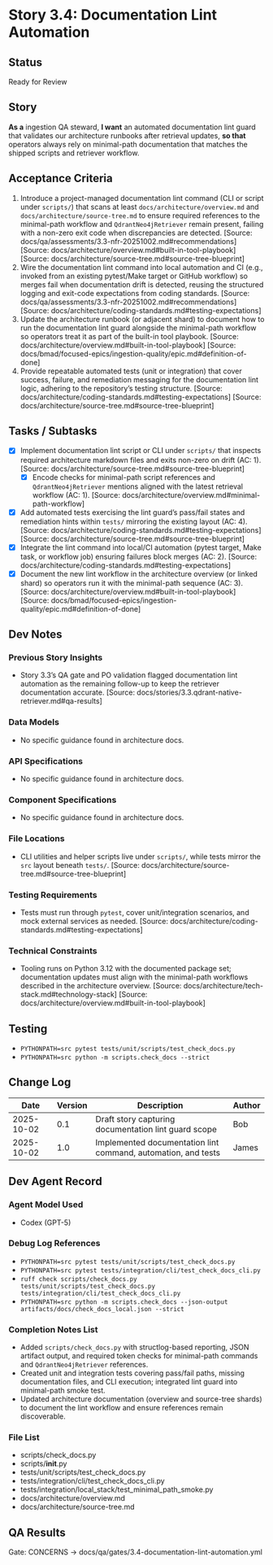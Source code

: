 # Story 3.4: Documentation Lint Automation

## Status
Ready for Review

## Story
**As a** ingestion QA steward,
**I want** an automated documentation lint guard that validates our architecture runbooks after retrieval updates,
**so that** operators always rely on minimal-path documentation that matches the shipped scripts and retriever workflow.

## Acceptance Criteria
1. Introduce a project-managed documentation lint command (CLI or script under `scripts/`) that scans at least `docs/architecture/overview.md` and `docs/architecture/source-tree.md` to ensure required references to the minimal-path workflow and `QdrantNeo4jRetriever` remain present, failing with a non-zero exit code when discrepancies are detected. [Source: docs/qa/assessments/3.3-nfr-20251002.md#recommendations] [Source: docs/architecture/overview.md#built-in-tool-playbook] [Source: docs/architecture/source-tree.md#source-tree-blueprint]
2. Wire the documentation lint command into local automation and CI (e.g., invoked from an existing pytest/Make target or GitHub workflow) so merges fail when documentation drift is detected, reusing the structured logging and exit-code expectations from coding standards. [Source: docs/qa/assessments/3.3-nfr-20251002.md#recommendations] [Source: docs/architecture/coding-standards.md#testing-expectations]
3. Update the architecture runbook (or adjacent shard) to document how to run the documentation lint guard alongside the minimal-path workflow so operators treat it as part of the built-in tool playbook. [Source: docs/architecture/overview.md#built-in-tool-playbook] [Source: docs/bmad/focused-epics/ingestion-quality/epic.md#definition-of-done]
4. Provide repeatable automated tests (unit or integration) that cover success, failure, and remediation messaging for the documentation lint logic, adhering to the repository’s testing structure. [Source: docs/architecture/coding-standards.md#testing-expectations] [Source: docs/architecture/source-tree.md#source-tree-blueprint]

## Tasks / Subtasks
- [x] Implement documentation lint script or CLI under `scripts/` that inspects required architecture markdown files and exits non-zero on drift (AC: 1). [Source: docs/architecture/source-tree.md#source-tree-blueprint]
  - [x] Encode checks for minimal-path script references and `QdrantNeo4jRetriever` mentions aligned with the latest retrieval workflow (AC: 1). [Source: docs/architecture/overview.md#minimal-path-workflow]
- [x] Add automated tests exercising the lint guard’s pass/fail states and remediation hints within `tests/` mirroring the existing layout (AC: 4). [Source: docs/architecture/coding-standards.md#testing-expectations] [Source: docs/architecture/source-tree.md#source-tree-blueprint]
- [x] Integrate the lint command into local/CI automation (pytest target, Make task, or workflow job) ensuring failures block merges (AC: 2). [Source: docs/architecture/coding-standards.md#testing-expectations]
- [x] Document the new lint workflow in the architecture overview (or linked shard) so operators run it with the minimal-path sequence (AC: 3). [Source: docs/architecture/overview.md#built-in-tool-playbook] [Source: docs/bmad/focused-epics/ingestion-quality/epic.md#definition-of-done]

## Dev Notes
### Previous Story Insights
- Story 3.3’s QA gate and PO validation flagged documentation lint automation as the remaining follow-up to keep the retriever documentation accurate. [Source: docs/stories/3.3.qdrant-native-retriever.md#qa-results]

### Data Models
- No specific guidance found in architecture docs.

### API Specifications
- No specific guidance found in architecture docs.

### Component Specifications
- No specific guidance found in architecture docs.

### File Locations
- CLI utilities and helper scripts live under `scripts/`, while tests mirror the `src` layout beneath `tests/`. [Source: docs/architecture/source-tree.md#source-tree-blueprint]

### Testing Requirements
- Tests must run through `pytest`, cover unit/integration scenarios, and mock external services as needed. [Source: docs/architecture/coding-standards.md#testing-expectations]

### Technical Constraints
- Tooling runs on Python 3.12 with the documented package set; documentation updates must align with the minimal-path workflows described in the architecture overview. [Source: docs/architecture/tech-stack.md#technology-stack] [Source: docs/architecture/overview.md#built-in-tool-playbook]

## Testing
- `PYTHONPATH=src pytest tests/unit/scripts/test_check_docs.py`
- `PYTHONPATH=src python -m scripts.check_docs --strict`

## Change Log
| Date       | Version | Description                                       | Author |
|------------|---------|---------------------------------------------------|--------|
| 2025-10-02 | 0.1     | Draft story capturing documentation lint guard scope | Bob |
| 2025-10-02 | 1.0     | Implemented documentation lint command, automation, and tests | James |

## Dev Agent Record
### Agent Model Used
- Codex (GPT-5)

### Debug Log References
- `PYTHONPATH=src pytest tests/unit/scripts/test_check_docs.py`
- `PYTHONPATH=src pytest tests/integration/cli/test_check_docs_cli.py`
- `ruff check scripts/check_docs.py tests/unit/scripts/test_check_docs.py tests/integration/cli/test_check_docs_cli.py`
- `PYTHONPATH=src python -m scripts.check_docs --json-output artifacts/docs/check_docs_local.json --strict`

### Completion Notes List
- Added `scripts/check_docs.py` with structlog-based reporting, JSON artifact output, and required token checks for minimal-path commands and `QdrantNeo4jRetriever` references.
- Created unit and integration tests covering pass/fail paths, missing documentation files, and CLI execution; integrated lint guard into minimal-path smoke test.
- Updated architecture documentation (overview and source-tree shards) to document the lint workflow and ensure references remain discoverable.

### File List
- scripts/check_docs.py
- scripts/__init__.py
- tests/unit/scripts/test_check_docs.py
- tests/integration/cli/test_check_docs_cli.py
- tests/integration/local_stack/test_minimal_path_smoke.py
- docs/architecture/overview.md
- docs/architecture/source-tree.md

## QA Results
Gate: CONCERNS → docs/qa/gates/3.4-documentation-lint-automation.yml
